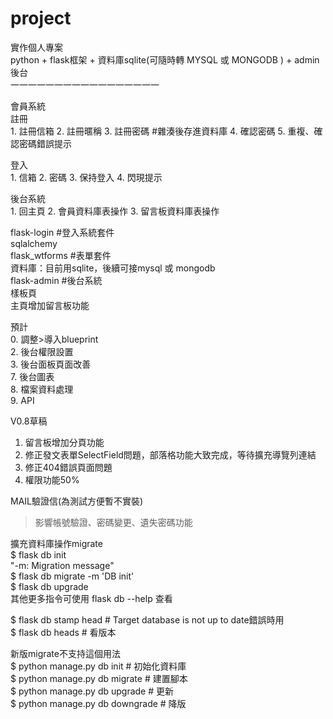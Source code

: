 # project

實作個人專案  
python + flask框架 + 資料庫sqlite(可隨時轉 MYSQL 或 MONGODB ) + admin後台  
一一一一一一一一一一一一一一一一一  

會員系統  
註冊  
    1. 註冊信箱
    2. 註冊暱稱
    3. 註冊密碼 #雜湊後存進資料庫
    4. 確認密碼
    5. 重複、確認密碼錯誤提示
  
登入  
    1. 信箱
    2. 密碼
    3. 保持登入
    4. 閃現提示
  
後台系統  
    1. 回主頁
    2. 會員資料庫表操作
    3. 留言板資料庫表操作
  
flask-login #登入系統套件  
sqlalchemy  
flask_wtforms #表單套件  
資料庫：目前用sqlite，後續可接mysql 或 mongodb  
flask-admin #後台系統  
樣板頁  
主頁增加留言板功能  
  

預計  
0. 調整>導入blueprint  
2. 後台權限設置  
3. 後台面板頁面改善  
7. 後台圖表  
8. 檔案資料處理  
9. API  
  

V0.8草稿  
1. 留言板增加分頁功能  
2. 修正發文表單SelectField問題，部落格功能大致完成，等待擴充導覽列連結  
3. 修正404錯誤頁面問題  
4. 權限功能50%  


MAIL驗證信(為測試方便暫不實裝)  
>影響帳號驗證、密碼變更、遺失密碼功能  

  
擴充資料庫操作migrate  
$ flask db init  
"-m: Migration message"   
$ flask db migrate -m 'DB init'  
$ flask db upgrade  
其他更多指令可使用 flask db --help 查看  
      
$ flask db stamp head  # Target database is not up to date錯誤時用  
$ flask db heads  # 看版本  
  
新版migrate不支持這個用法  
$ python manage.py db init  #  初始化資料庫  
$ python manage.py db migrate  #  建置腳本  
$ python manage.py db upgrade  #  更新  
$ python manage.py db downgrade  #  降版  